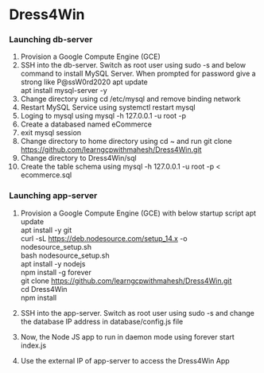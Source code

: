 # Dress4Win

### Launching db-server
1. Provision a Google Compute Engine (GCE) 
2. SSH into the db-server. Switch as root user using sudo -s and below command to install MySQL Server. When prompted for password give a strong like P@ssW0rd2020
apt update <br/>
apt install mysql-server -y <br/>
3. Change directory using cd /etc/mysql and remove binding network
4. Restart MySQL Service using systemctl restart mysql
5. Loging to mysql using mysql -h 127.0.0.1 -u root -p 
6. Create a databased named eCommerce
7. exit mysql session 
8. Change directory to home directory using cd ~ and run git clone https://github.com/learngcpwithmahesh/Dress4Win.git 
9. Change directory to Dress4Win/sql
10. Create the table schema using mysql -h 127.0.0.1 -u root -p < ecommerce.sql

### Launching app-server

1. Provision a Google Compute Engine (GCE) with below startup script
apt update <br/>
apt install -y git <br/>
curl -sL https://deb.nodesource.com/setup_14.x -o nodesource_setup.sh <br/>
bash nodesource_setup.sh <br/>
apt install -y nodejs <br/>
npm install -g forever <br/>
git clone https://github.com/learngcpwithmahesh/Dress4Win.git <br/>
cd Dress4Win <br/>
npm install <br/>

2. SSH into the app-server. Switch as root user using sudo -s and change the database IP address in database/config.js file
3. Now, the Node JS app to run in daemon mode using forever start index.js
4. Use the external IP of app-server to access the Dress4Win App
